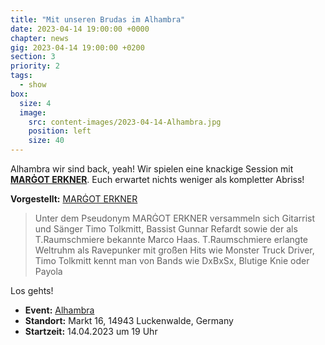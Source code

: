 ```yaml
---
title: "Mit unseren Brudas im Alhambra"
date: 2023-04-14 19:00:00 +0000
chapter: news
gig: 2023-04-14 19:00:00 +0200
section: 3
priority: 2
tags:
  - show
box:
  size: 4
  image:
    src: content-images/2023-04-14-Alhambra.jpg
    position: left
    size: 40
---
```


Alhambra wir sind back, yeah!
Wir spielen eine knackige Session mit **[MARĠOT ERKNER](http://www.margot-erkner.de/)**.
Euch erwartet nichts weniger als kompletter Abriss!

**Vorgestellt:** [MARĠOT ERKNER](http://www.margot-erkner.de/)

> Unter dem Pseudonym MARĠOT ERKNER versammeln sich Gitarrist und Sänger Timo Tolkmitt, Bassist Gunnar Refardt sowie der als T.Raumschmiere bekannte Marco Haas. T.Raumschmiere erlangte Weltruhm als Ravepunker mit großen Hits wie Monster Truck Driver, Timo Tolkmitt kennt man von Bands wie DxBxSx, Blutige Knie oder Payola

Los gehts!
* **Event:** [Alhambra](https://www.facebook.com/events/839906733976906/)
* **Standort:** Markt 16, 14943 Luckenwalde, Germany
* **Startzeit:** 14.04.2023 um 19 Uhr
